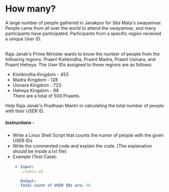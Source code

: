 # How many?

A large number of people gathered in Janakpur for Sita Mata's swayamvar. People came from all over the world to attend the swayamvar, and many participants have participated. Participants from a specific region received a unique User ID.<br/><br/>

Raja Janak's Prime Minister wants to know the number of people from the following regions: Praant Kishkindha, Praant Madra, Praant Usinara, and Praant Heheya. The User IDs assigned to these regions are as follows:
- Kishkindha Kingdom - 453
- Madra Kingdom - 128
- Usinara Kingdom - 723
- Heheya Kingdom - 98 <br/>
There are a total of 500 Praants.

Help Raja Janak's Pradhaan Mantri in calculating the total number of people with their USER ID. <br/>

##### Instructions - 
- Write a Linux Shell Script that counts the numer of people with the given USER IDs
- Write the commented code and explain the code. (The explanation should be inside a txt file)
- Example (Test Case):
    - ```yaml
      Input:
      ./users.sh
              
      Output:
      Total count of USER IDs are: 56
      ```